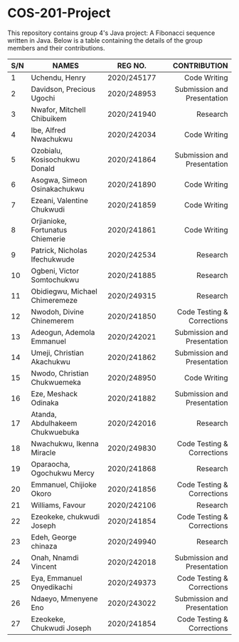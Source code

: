 # COS-201-Project
This repository contains group 4's Java project: A Fibonacci sequence written in Java.
Below is a table containing the details of the group members and their contributions.

| S/N |	NAMES |	REG NO. |	CONTRIBUTION |
| --- | ----- |:-------:| ------------:|
| 1	| Uchendu, Henry | 2020/245177 |	Code Writing |
| 2	| Davidson, Precious Ugochi | 2020/248953 |	Submission and Presentation |
| 3	| Nwafor, Mitchell Chibuikem | 2020/241940	| Research |
| 4	| Ibe, Alfred Nwachukwu | 2020/242034 | Code Writing |
| 5	| Ozobialu, Kosisochukwu Donald | 	2020/241864 |	Submission and Presentation |
| 6	| Asogwa, Simeon Osinakachukwu |	2020/241890 |	Code Writing |
| 7	| Ezeani, Valentine Chukwudi |	2020/241859 |	Code Writing |
| 8	| Orjianioke, Fortunatus Chiemerie | 	2020/241861 |	Code Writing |
| 9	| Patrick, Nicholas Ifechukwude | 	2020/242534 |	Research |
| 10 |	Ogbeni, Victor Somtochukwu |	2020/241885 |	Research |
| 11 |	Obidiegwu, Michael Chimeremeze | 	2020/249315 |	Research |
| 12 |	Nwodoh, Divine Chinemerem | 	2020/241850 |	Code Testing & Corrections |
| 13 |	Adeogun, Ademola Emmanuel |	2020/242021 |	Submission and Presentation |
| 14 |	Umeji, Christian Akachukwu |	2020/241862 |	Submission and Presentation |
| 15 |	Nwodo, Christian Chukwuemeka |	2020/248950 |	Code Writing |
| 16 |	Eze, Meshack Odinaka |	2020/241882 |	Submission and Presentation |
| 17 |	Atanda, Abdulhakeem Chukwuebuka |  	2020/242016 |	Research |
| 18 |	Nwachukwu, Ikenna Miracle | 	2020/249830 |	Code Testing & Corrections |
| 19 |	Oparaocha, Ogochukwu Mercy | 	2020/241868 |	Research |
| 20 |	Emmanuel, Chijioke Okoro | 	2020/241856 |	Code Testing & Corrections |
| 21 |	Williams, Favour | 	2020/242106 |	Research |
| 22 |	Ezeokeke, chukwudi Joseph |	2020/241854 |	Code Testing & Corrections |
| 23 |	Edeh, George chinaza | 	2020/249940 |	Research |
| 24 |	Onah, Nnamdi Vincent |	2020/242018 |	Submission and Presentation |
| 25 |	 Eya, Emmanuel Onyedikachi | 	2020/249373 |	Code Testing & Corrections |
| 26 |	Ndaeyo, Mmenyene Eno |	2020/243022 |	Submission and Presentation |
| 27 |	Ezeokeke, Chukwudi Joseph |	2020/241854 |	Code Testing & Corrections |
